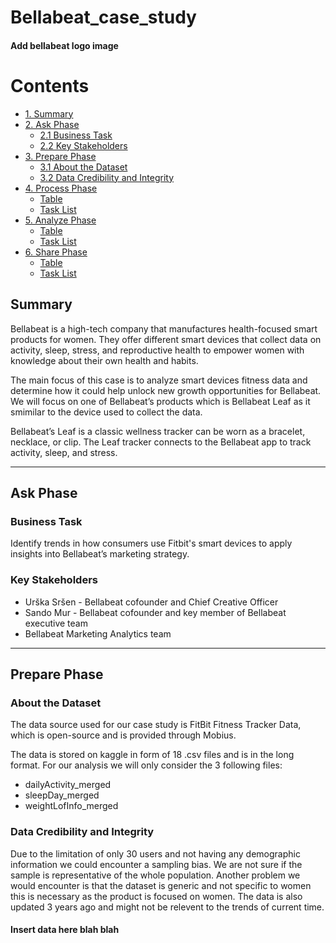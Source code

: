 # Bellabeat_case_study

#### Add bellabeat logo image

# Contents 
- [1. Summary](#Summary)
- [2. Ask Phase](#Ask-Phase)
  - [2.1 Business Task](#Business-Task)
  - [2.2 Key Stakeholders](#Key-Stakeholders)
- [3. Prepare Phase](#Prepare-Phase)
  - [3.1 About the Dataset](#About-the-Dataset)
  - [3.2 Data Credibility and Integrity](#Data-Credibility-and-Integrity)
- [4. Process Phase](#extended-syntax)
  - [Table](#table)
  - [Task List](#task-list)
- [5. Analyze Phase](#extended-syntax)
  - [Table](#table)
  - [Task List](#task-list)
- [6. Share Phase](#extended-syntax)
  - [Table](#table)
  - [Task List](#task-list)

## Summary
Bellabeat is a high-tech company that manufactures health-focused smart products for women. They offer different smart devices that collect data on activity, sleep, stress, and reproductive health to empower women with knowledge about their own health and habits. 

The main focus of this case is to analyze smart devices fitness data and determine how it could help unlock new growth opportunities for Bellabeat. We will focus on one of Bellabeat’s products which is Bellabeat Leaf as it smimilar to the device used to collect the data.

Bellabeat’s Leaf is a classic wellness tracker can be worn as a bracelet, necklace, or clip. The Leaf tracker connects
to the Bellabeat app to track activity, sleep, and stress.
___
## Ask Phase

### Business Task

Identify trends in how consumers use Fitbit's smart devices to apply insights into Bellabeat’s marketing strategy. 

### Key Stakeholders 

* Urška Sršen - Bellabeat cofounder and Chief Creative Officer 
* Sando Mur - Bellabeat cofounder and key member of Bellabeat executive team 
* Bellabeat Marketing Analytics team
___
## Prepare Phase
### About the Dataset

The data source used for our case study is FitBit Fitness Tracker Data, which is open-source and is provided through Mobius. 

The data is stored on kaggle in form of 18 .csv files and is in the long format. For our analysis we will only consider the 3 following files:
* dailyActivity_merged
* sleepDay_merged
* weightLofInfo_merged

### Data Credibility and Integrity 

Due to the limitation of only 30 users and not having any demographic information we could encounter a sampling bias. We are not sure if the sample is representative of the whole population.
Another problem we would encounter is that the dataset is generic and not specific to women this is necessary as the product is focused on women.
The data is also updated 3 years ago and might not be relevent to the trends of current time. 

#### Insert data here blah blah

